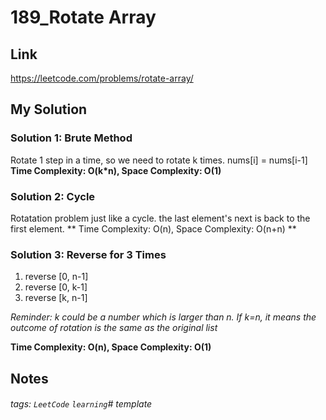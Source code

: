 # 189_Rotate Array

## Link
https://leetcode.com/problems/rotate-array/

## My Solution

### Solution 1: Brute Method
Rotate 1 step in a time, so we need to rotate k times.
nums[i] = nums[i-1]
**Time Complexity: O(k*n), Space Complexity: O(1)** 

### Solution 2: Cycle
Rotatation problem just like a cycle. the last element's next is back to the first element.
** Time Complexity: O(n), Space Complexity: O(n+n) ** 

### Solution 3: Reverse for 3 Times
1. reverse [0, n-1]
2. reverse [0, k-1]
3. reverse [k, n-1]

*Reminder: k could be a number which is larger than n. If k=n, it means the outcome of rotation is the same as the original list*

**Time Complexity: O(n), Space Complexity: O(1)** 

## Notes

###### tags: `LeetCode` `learning`# template